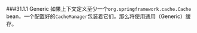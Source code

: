 ###31.1.1 Generic
如果上下文定义至少一个`org.springframework.cache.Cache` bean，一个配置好的`CacheManager`包装着它们，那么将使用通用（Generic）缓存。
